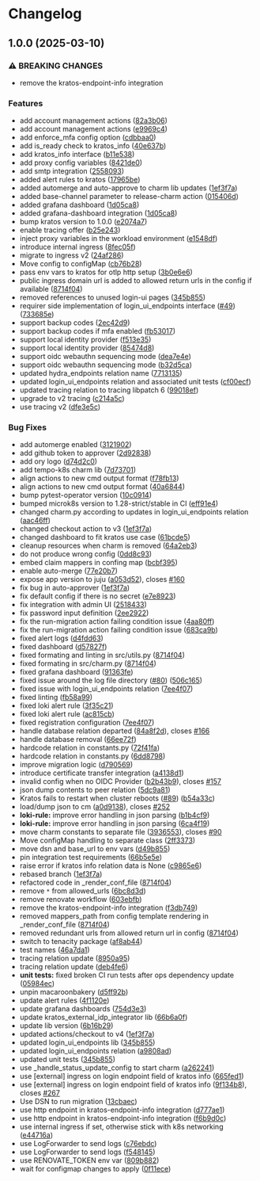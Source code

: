 # Changelog

## 1.0.0 (2025-03-10)


### ⚠ BREAKING CHANGES

* remove the kratos-endpoint-info integration

### Features

* add account management actions ([82a3b06](https://github.com/canonical/kratos-operator/commit/82a3b06c5b87b63fe083d11f9b0a24f8501e77cb))
* add account management actions ([e9969c4](https://github.com/canonical/kratos-operator/commit/e9969c455666b7271aef11df5b9323075c4373a5))
* add enforce_mfa config option ([cdbbaa0](https://github.com/canonical/kratos-operator/commit/cdbbaa093e750cd126c093cd10458302d9893ab6))
* add is_ready check to kratos_info ([40e637b](https://github.com/canonical/kratos-operator/commit/40e637b8af041e119d9cde62d46aef08f4fc3413))
* add kratos_info interface ([b11e538](https://github.com/canonical/kratos-operator/commit/b11e538572bd4470db0bc5b7e48d6981a048e511))
* add proxy config variables ([8421de0](https://github.com/canonical/kratos-operator/commit/8421de06b749acb6eb55bbf6058a40ea9ffd1e77))
* add smtp integration ([2558093](https://github.com/canonical/kratos-operator/commit/2558093ca3ef207b837c821157f72f2c54283494))
* added alert rules to kratos ([17965be](https://github.com/canonical/kratos-operator/commit/17965be81e38f1708c2ba8a5e526dd6f9ef42452))
* added automerge and auto-approve to charm lib updates ([1ef3f7a](https://github.com/canonical/kratos-operator/commit/1ef3f7af309c9ad1dc14629a3dbc560717e62109))
* added base-channel parameter to release-charm action ([015406d](https://github.com/canonical/kratos-operator/commit/015406d2d9cac82c645acf69bb4ebdddc0c603b1))
* added grafana dashboard ([1d05ca8](https://github.com/canonical/kratos-operator/commit/1d05ca820539bbe54c31853a4b0ad9f7183e7652))
* added grafana-dashboard integration ([1d05ca8](https://github.com/canonical/kratos-operator/commit/1d05ca820539bbe54c31853a4b0ad9f7183e7652))
* bump kratos version to 1.0.0 ([e2074a7](https://github.com/canonical/kratos-operator/commit/e2074a7d975a5ce194494ffeb276fcdd54c477fd))
* enable tracing offer ([b25e243](https://github.com/canonical/kratos-operator/commit/b25e243dcfabffecd6bb5809672072d84f3632f2))
* inject proxy variables in the workload environment ([e1548df](https://github.com/canonical/kratos-operator/commit/e1548df48cd3d8f073c2dd5650527fa54258df1a))
* introduce internal ingress ([8fec05f](https://github.com/canonical/kratos-operator/commit/8fec05f76703b2075afa4d20068273d7fb642f9e))
* migrate to ingress v2 ([24af286](https://github.com/canonical/kratos-operator/commit/24af286971d0b4cd6e9a56d9bf858d239a4a4361))
* Move config to configMap ([cb76b28](https://github.com/canonical/kratos-operator/commit/cb76b2814d04fcf6babe21e64a145e23e2ed0e49))
* pass env vars to kratos for otlp http setup ([3b0e6e6](https://github.com/canonical/kratos-operator/commit/3b0e6e6af0754ef72dc26c4097833eeb01248a60))
* public ingress domain url is added to allowed return urls in the config if available ([8714f04](https://github.com/canonical/kratos-operator/commit/8714f04662c0add7205e6def8812b063ed7ad077))
* removed references to unused login-ui pages ([345b855](https://github.com/canonical/kratos-operator/commit/345b8554a339f5add0d24074b6cdf4c83afb537f))
* requirer side implementation of login_ui_endpoints interface  ([#49](https://github.com/canonical/kratos-operator/issues/49)) ([733685e](https://github.com/canonical/kratos-operator/commit/733685ed483335e0a655fdabd501c310e4c505c0))
* support backup codes ([2ec42d9](https://github.com/canonical/kratos-operator/commit/2ec42d9739532b51cdd9bfb8498005cc92dc0329))
* support backup codes if mfa enabled ([fb53017](https://github.com/canonical/kratos-operator/commit/fb53017f98683f56e878e237212567299b322e4d))
* support local identity provider ([f513e35](https://github.com/canonical/kratos-operator/commit/f513e354d6e246c94223661fb238d7be15c314b0))
* support local identity provider ([85474d8](https://github.com/canonical/kratos-operator/commit/85474d87a075ea41d7eb3da4a5291136c85e2195))
* support oidc webauthn sequencing mode ([dea7e4e](https://github.com/canonical/kratos-operator/commit/dea7e4e5315379e8c40133a1c6b064405522612d))
* support oidc webauthn sequencing mode ([b32d5ca](https://github.com/canonical/kratos-operator/commit/b32d5ca57215bfac18899f1f2f65937b8180ff81))
* updated hydra_endpoints relation name ([7713135](https://github.com/canonical/kratos-operator/commit/7713135d832e9b93954ef7fe81de63a1d8104ef7))
* updated login_ui_endpoints relation and associated unit tests ([cf00ecf](https://github.com/canonical/kratos-operator/commit/cf00ecf398f8f3e777ead3a4a63349ab52709dd3))
* updated tracing relation to tracing libpatch 6 ([99018ef](https://github.com/canonical/kratos-operator/commit/99018ef3d79b99851c1c9b283eb3beca0e694b5f))
* upgrade to v2 tracing ([c214a5c](https://github.com/canonical/kratos-operator/commit/c214a5cd0506b693eee40d748142fff136f35adb))
* use tracing v2 ([dfe3e5c](https://github.com/canonical/kratos-operator/commit/dfe3e5cdb578ae781dec7d52944d69587a19f60a))


### Bug Fixes

* add automerge enabled ([3121902](https://github.com/canonical/kratos-operator/commit/3121902328e291f4d38911f953361f71f55fa861))
* add github token to approver ([2d92838](https://github.com/canonical/kratos-operator/commit/2d9283833c835dbcd342f624e1b51c44181ceffa))
* add ory logo ([d74d2c0](https://github.com/canonical/kratos-operator/commit/d74d2c0e16e0bd592bb1875ebc974db594823f55))
* add tempo-k8s charm lib ([7d73701](https://github.com/canonical/kratos-operator/commit/7d73701d53ad5e2bd1d11258dd8a5d1d6b35bdc6))
* align actions to new cmd output format ([f78fb13](https://github.com/canonical/kratos-operator/commit/f78fb13b8a90df5fc0a88535c4df4c15ab4ab853))
* align actions to new cmd output format ([40a6844](https://github.com/canonical/kratos-operator/commit/40a68446a2b2248685736a922081eeee24d8b587))
* bump pytest-operator version ([10c0914](https://github.com/canonical/kratos-operator/commit/10c091488d21e7c9f82c08c8b7b424d96c26bb6c))
* bumped microk8s version to 1.28-strict/stable in CI ([eff91e4](https://github.com/canonical/kratos-operator/commit/eff91e40793178384214e67e77bc4c231492b77a))
* changed charm.py according to updates in login_ui_endpoints relation ([aac46ff](https://github.com/canonical/kratos-operator/commit/aac46ff09994b76181f03a9b07371a42240995c0))
* changed checkout action to v3 ([1ef3f7a](https://github.com/canonical/kratos-operator/commit/1ef3f7af309c9ad1dc14629a3dbc560717e62109))
* changed dashboard to fit kratos use case ([61bcde5](https://github.com/canonical/kratos-operator/commit/61bcde55bc0888a34aff787a912b5c58e3bae5ca))
* cleanup resources when charm is removed ([64a2eb3](https://github.com/canonical/kratos-operator/commit/64a2eb3f567ba2a1fbe8eb1199bb1a7878570862))
* do not produce wrong config ([0dd8c93](https://github.com/canonical/kratos-operator/commit/0dd8c938571314195295bd0d58961a0a171d50ef))
* embed claim mappers in confing map ([bcbf395](https://github.com/canonical/kratos-operator/commit/bcbf395fa1540a38eb6ce575868f578db967b837))
* enable auto-merge ([77e20b7](https://github.com/canonical/kratos-operator/commit/77e20b7d1073f97d5afa8b5c9b80447734ffee69))
* expose app version to juju ([a053d52](https://github.com/canonical/kratos-operator/commit/a053d5262b90b47d0a933b30657791c5cdd1900c)), closes [#160](https://github.com/canonical/kratos-operator/issues/160)
* fix bug in auto-approver ([1ef3f7a](https://github.com/canonical/kratos-operator/commit/1ef3f7af309c9ad1dc14629a3dbc560717e62109))
* fix default config if there is no secret ([e7e8923](https://github.com/canonical/kratos-operator/commit/e7e8923dd03a99f27b352020b06a053ca63e9b4a))
* fix integration with admin UI ([2518433](https://github.com/canonical/kratos-operator/commit/25184339be6b4a828228bb322271d0de8cdbd5e9))
* fix password input definition ([2ee2922](https://github.com/canonical/kratos-operator/commit/2ee29229954ae96b6b5c239b7db4774fb0d91638))
* fix the run-migration action failing condition issue ([4aa80ff](https://github.com/canonical/kratos-operator/commit/4aa80fff15f0227fb5b40126c3a22ab6c4821365))
* fix the run-migration action failing condition issue ([683ca9b](https://github.com/canonical/kratos-operator/commit/683ca9bdc119f6d15cffe2b2f12fc0605606fd2f))
* fixed alert logs ([d4fdd63](https://github.com/canonical/kratos-operator/commit/d4fdd639d2f1e9ef9a4669a5f79bacd86770d610))
* fixed dashboard ([d57827f](https://github.com/canonical/kratos-operator/commit/d57827f2439f68cb48f2ef3e81f11bc692e68aa0))
* fixed formating and linting in src/utils.py ([8714f04](https://github.com/canonical/kratos-operator/commit/8714f04662c0add7205e6def8812b063ed7ad077))
* fixed formating in src/charm.py ([8714f04](https://github.com/canonical/kratos-operator/commit/8714f04662c0add7205e6def8812b063ed7ad077))
* fixed grafana dashboard ([91363fe](https://github.com/canonical/kratos-operator/commit/91363fe992d91ee63c181837878f4dee16782580))
* fixed issue around the log file directory ([#80](https://github.com/canonical/kratos-operator/issues/80)) ([506c165](https://github.com/canonical/kratos-operator/commit/506c165dedf7163fe4c4e1dc63fc3946b0fa5e3a))
* fixed issue with login_ui_endpoints relation ([7ee4f07](https://github.com/canonical/kratos-operator/commit/7ee4f0727319f0e895427a469c075bdaaa7a3d33))
* fixed linting ([fb58a99](https://github.com/canonical/kratos-operator/commit/fb58a991d2025f67f55ee42e9d4ce71a1e0c46f2))
* fixed loki alert rule ([3f35c21](https://github.com/canonical/kratos-operator/commit/3f35c21e64bee72cbb4f85cd8fd3a3f43c5fa1cc))
* fixed loki alert rule ([ac815cb](https://github.com/canonical/kratos-operator/commit/ac815cb33984010956d8d2b70502d1558bec437b))
* fixed registration configuration ([7ee4f07](https://github.com/canonical/kratos-operator/commit/7ee4f0727319f0e895427a469c075bdaaa7a3d33))
* handle database relation departed ([84a8f2d](https://github.com/canonical/kratos-operator/commit/84a8f2dc441afec6f7623ae941d17fa74322cf4e)), closes [#166](https://github.com/canonical/kratos-operator/issues/166)
* handle database removal ([66ee72f](https://github.com/canonical/kratos-operator/commit/66ee72f16bc4a43e98ed77f0ff1ca3db02d28892))
* hardcode relation in constants.py ([72f41fa](https://github.com/canonical/kratos-operator/commit/72f41fad5561720954152a2c9a0c627c754e7d10))
* hardcode relation in constants.py ([6dd8798](https://github.com/canonical/kratos-operator/commit/6dd8798fe5512b9e57366b27c6e4422ceb173b67))
* improve migration logic ([d790569](https://github.com/canonical/kratos-operator/commit/d790569be13ec855182b5e9c2351186308ecdec6))
* introduce certificate transfer integration ([a4138d1](https://github.com/canonical/kratos-operator/commit/a4138d1ac009f9678c75df036e3019b7d2c38161))
* invalid config when no OIDC Provider ([b2b43b9](https://github.com/canonical/kratos-operator/commit/b2b43b964197d86c776fea4c3e3d69b00a7c61cc)), closes [#157](https://github.com/canonical/kratos-operator/issues/157)
* json dump contents to peer relation ([5dc9a81](https://github.com/canonical/kratos-operator/commit/5dc9a815d88ca1545e65646c1a83b6865c3df5db))
* Kratos fails to restart when cluster reboots ([#89](https://github.com/canonical/kratos-operator/issues/89)) ([b54a33c](https://github.com/canonical/kratos-operator/commit/b54a33ca0b10836494dddafc1925b7cdda33ecb3))
* load/dump json to cm ([a0d9138](https://github.com/canonical/kratos-operator/commit/a0d91381093ed3a97e90848635de8e1ed71a69e0)), closes [#252](https://github.com/canonical/kratos-operator/issues/252)
* **loki-rule:** improve error handling in json parsing ([b1b4cf9](https://github.com/canonical/kratos-operator/commit/b1b4cf9035eaeacc99804bd36d12fbc5d7f7cfae))
* **loki-rule:** improve error handling in json parsing ([6ca4f19](https://github.com/canonical/kratos-operator/commit/6ca4f194ebcdb5b2e7a8b1a6096b845f56330264))
* move charm constants to separate file ([3936553](https://github.com/canonical/kratos-operator/commit/39365539141c34e9a0df421574d6066c6e27c8b9)), closes [#90](https://github.com/canonical/kratos-operator/issues/90)
* Move configMap handling to separate class ([2ff3373](https://github.com/canonical/kratos-operator/commit/2ff33730adeb52681164bbb5390e9e2e428ef852))
* move dsn and base_url to env vars ([d49b855](https://github.com/canonical/kratos-operator/commit/d49b8555f3deb97d83bb37097ed50b4d9d7588e0))
* pin integration test requirements ([66b5e5e](https://github.com/canonical/kratos-operator/commit/66b5e5e0cb87ef9b2defd72721cb347c88f1412b))
* raise error if kratos info relation data is None ([c9865e6](https://github.com/canonical/kratos-operator/commit/c9865e6b4366c3ecb4dd4d1ee023763021e56d6e))
* rebased branch ([1ef3f7a](https://github.com/canonical/kratos-operator/commit/1ef3f7af309c9ad1dc14629a3dbc560717e62109))
* refactored code in _render_conf_file ([8714f04](https://github.com/canonical/kratos-operator/commit/8714f04662c0add7205e6def8812b063ed7ad077))
* remove `*` from allowed_urls ([6bc8d3d](https://github.com/canonical/kratos-operator/commit/6bc8d3df783b3e886e8886261090b61e40967fbe))
* remove renovate workflow ([603ebfb](https://github.com/canonical/kratos-operator/commit/603ebfbe2e6b3c431c69a8ebea82d503534c7450))
* remove the kratos-endpoint-info integration ([f3db749](https://github.com/canonical/kratos-operator/commit/f3db749198e0fe75dc270e495af51b9d7200ebfc))
* removed mappers_path from config template rendering in _render_conf_file ([8714f04](https://github.com/canonical/kratos-operator/commit/8714f04662c0add7205e6def8812b063ed7ad077))
* removed redundant urls from allowed return url in config ([8714f04](https://github.com/canonical/kratos-operator/commit/8714f04662c0add7205e6def8812b063ed7ad077))
* switch to tenacity package ([af8ab44](https://github.com/canonical/kratos-operator/commit/af8ab4484bedaea40797bc0751927599eb2f01d8))
* test names ([46a7da1](https://github.com/canonical/kratos-operator/commit/46a7da1d726d440b96e57377ecaf52c969e16c46))
* tracing relation update ([8950a95](https://github.com/canonical/kratos-operator/commit/8950a95815eec3e6640b463d9ec857adbed55885))
* tracing relation update ([deb4fe6](https://github.com/canonical/kratos-operator/commit/deb4fe6e15b2f2fad13f76c161d3706c91a3e921))
* **unit tests:** fixed broken CI run tests after ops dependency update ([05984ec](https://github.com/canonical/kratos-operator/commit/05984ecda8750aa84a698b660ba23c219316c318))
* unpin macaroonbakery ([d5ff92b](https://github.com/canonical/kratos-operator/commit/d5ff92bcd4289c53e82b1cd9e4455e05784455fb))
* update alert rules ([4f1120e](https://github.com/canonical/kratos-operator/commit/4f1120edb2f5d50c3b7fe9967af1d450d960e637))
* update grafana dashboards ([754d3e3](https://github.com/canonical/kratos-operator/commit/754d3e39ce372725d03b792e1e1ff22dda4a6e55))
* update kratos_external_idp_integrator lib ([66b6a0f](https://github.com/canonical/kratos-operator/commit/66b6a0fef1ffc7e5f45939a286aa6b8bf254cfc5))
* update lib version ([6b16b29](https://github.com/canonical/kratos-operator/commit/6b16b29a110204c92a94727146faa8146b84ce4d))
* updated actions/checkout to v4 ([1ef3f7a](https://github.com/canonical/kratos-operator/commit/1ef3f7af309c9ad1dc14629a3dbc560717e62109))
* updated login_ui_endpoints lib ([345b855](https://github.com/canonical/kratos-operator/commit/345b8554a339f5add0d24074b6cdf4c83afb537f))
* updated login_ui_endpoints relation ([a9808ad](https://github.com/canonical/kratos-operator/commit/a9808ada3dfb01145c3032c6063d82bf3516e5ab))
* updated unit tests ([345b855](https://github.com/canonical/kratos-operator/commit/345b8554a339f5add0d24074b6cdf4c83afb537f))
* use _handle_status_update_config to start charm ([a262241](https://github.com/canonical/kratos-operator/commit/a262241b35720a6865932701a6e204fd54ea9fc5))
* use [external] ingress on login endpoint field of kratos info ([665fed1](https://github.com/canonical/kratos-operator/commit/665fed1c08a62f77d4582181bedb41f409c788e5))
* use [external] ingress on login endpoint field of kratos info ([9f134b8](https://github.com/canonical/kratos-operator/commit/9f134b8cbd351277b303cb34b9b5cdea542f4565)), closes [#267](https://github.com/canonical/kratos-operator/issues/267)
* Use DSN to run migration ([13cbaec](https://github.com/canonical/kratos-operator/commit/13cbaec7d2cdb7fb70cf71f96578f3d59c11d476))
* use http endpoint in kratos-endpoint-info integration ([d777ae1](https://github.com/canonical/kratos-operator/commit/d777ae1fe4aae1862d17b577c7e37ea1c4e59e18))
* use http endpoint in kratos-endpoint-info integration ([f6b9d0c](https://github.com/canonical/kratos-operator/commit/f6b9d0cffd58a3a475d995c1844e328735ee2f7f))
* use internal ingress if set, otherwise stick with k8s networking ([e44716a](https://github.com/canonical/kratos-operator/commit/e44716aa8522d1b99a76836b2d612fb15a0eaff8))
* use LogForwarder to send logs ([c76ebdc](https://github.com/canonical/kratos-operator/commit/c76ebdc7632869f281c0f20e4d75d5b8c57c20f8))
* use LogForwarder to send logs ([f548145](https://github.com/canonical/kratos-operator/commit/f5481450c8ebe2d6a821fb690c751bbe93756a25))
* use RENOVATE_TOKEN env var ([809b882](https://github.com/canonical/kratos-operator/commit/809b882c9cebcbb4fe86ba4d068a001a9fd1041d))
* wait for configmap changes to apply ([0f11ece](https://github.com/canonical/kratos-operator/commit/0f11ece0f4842bbac92ef9156ebff1c647fb275b))
